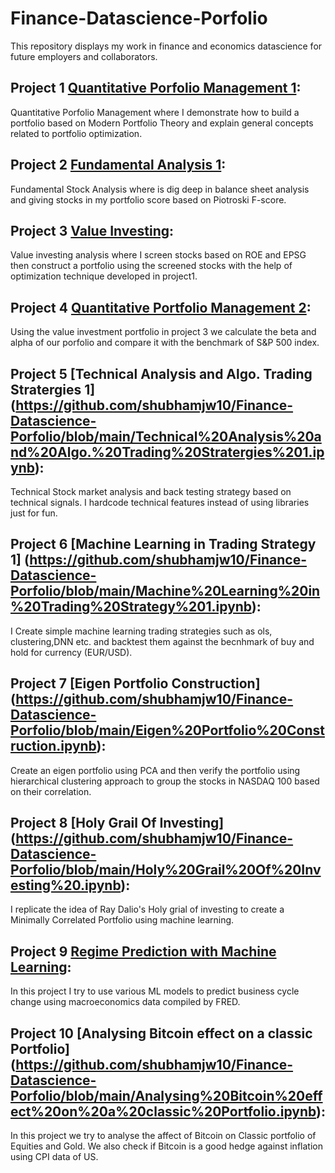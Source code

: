 # Finance-Datascience-Porfolio
This repository displays my work in finance and economics datascience for future employers and collaborators.

## Project 1 [Quantitative Porfolio Management 1](https://github.com/shubhamjw10/Finance-Datascience-Porfolio/blob/main/Quantitative%20Portfolio%20Management%201.ipynb): 
Quantitative Porfolio Management where I demonstrate how to build a portfolio based on Modern Portfolio Theory and explain general concepts related to portfolio optimization.

## Project 2 [Fundamental Analysis 1](https://github.com/shubhamjw10/Finance-Datascience-Porfolio/blob/main/Fundamental%20Analysis%201.ipynb):
Fundamental Stock Analysis where is dig deep in balance sheet analysis and giving stocks in my portfolio score based on Piotroski F-score. 

## Project 3 [Value Investing](https://github.com/shubhamjw10/Finance-Datascience-Porfolio/blob/main/Value%20Investing.ipynb):
Value investing analysis where I screen stocks based on ROE and EPSG then construct a portfolio using the screened stocks with the help of optimization technique developed in project1.

## Project 4 [Quantitative Portfolio Management 2](https://github.com/shubhamjw10/Finance-Datascience-Porfolio/blob/main/Quantitative%20Portfolio%20Management%202.ipynb):
Using the value investment portfolio in project 3 we calculate the beta and alpha of our porfolio and compare it with the benchmark of S&P 500 index. 

## Project 5 [Technical Analysis and Algo. Trading Stratergies 1] (https://github.com/shubhamjw10/Finance-Datascience-Porfolio/blob/main/Technical%20Analysis%20and%20Algo.%20Trading%20Stratergies%201.ipynb):
Technical Stock market analysis and back testing strategy based on technical signals. I hardcode technical features instead of using libraries just for fun.

## Project 6 [Machine Learning in Trading Strategy 1] (https://github.com/shubhamjw10/Finance-Datascience-Porfolio/blob/main/Machine%20Learning%20in%20Trading%20Strategy%201.ipynb):
I Create simple machine learning trading strategies such as ols, clustering,DNN etc. and backtest them against the becnhmark of buy and hold for currency (EUR/USD).

## Project 7 [Eigen Portfolio Construction] (https://github.com/shubhamjw10/Finance-Datascience-Porfolio/blob/main/Eigen%20Portfolio%20Construction.ipynb):
Create an eigen portfolio using PCA and then verify the portfolio using hierarchical clustering approach to group the stocks in NASDAQ 100 based on their correlation.  

## Project 8 [Holy Grail Of Investing] (https://github.com/shubhamjw10/Finance-Datascience-Porfolio/blob/main/Holy%20Grail%20Of%20Investing%20.ipynb):
I replicate the idea of Ray Dalio's Holy grial of investing to create a Minimally Correlated Portfolio using machine learning. 

## Project 9 [Regime Prediction with Machine Learning](https://github.com/shubhamjw10/Finance-Datascience-Porfolio/blob/main/Regime%20Prediction%20with%20Machine%20Learning.ipynb):
In this project I try to use various ML models to predict business cycle change using macroeconomics data compiled by FRED.

## Project 10 [Analysing Bitcoin effect on a classic Portfolio] (https://github.com/shubhamjw10/Finance-Datascience-Porfolio/blob/main/Analysing%20Bitcoin%20effect%20on%20a%20classic%20Portfolio.ipynb):
In this project we try to analyse the affect of Bitcoin on Classic portfolio of Equities and Gold. We also check if Bitcoin is a good hedge against inflation using CPI data of US.
